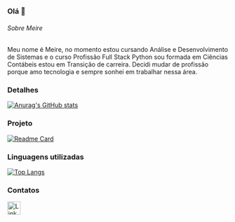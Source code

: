 ### Olá 👋

######  Sobre Meire
Meu nome é Meire, no momento estou cursando Análise e Desenvolvimento de Sistemas e o curso Profissão Full Stack Python sou formada em Ciências Contábeis estou em Transição de carreira. Decidi mudar de profissão porque amo tecnologia e sempre sonhei em trabalhar nessa área.   


### Detalhes

[![Anurag's GitHub stats](https://github-readme-stats.vercel.app/api?username=MeireMendes&show_icons=true&theme=dark)](https://github.com/anuraghazra/github-readme-stats)

### Projeto

[![Readme Card](https://github-readme-stats.vercel.app/api/pin/?username=MeireMendes&repo=Tik-Tok-Project&theme=dark)](https://github.com/MeireMendes/Tik-Tok-Project.git)

### Linguagens utilizadas

[![Top Langs](https://github-readme-stats.vercel.app/api/top-langs/?username=MeireMendes&layout=compact)](https://github.com/anuraghazra/github-readme-stats)

### Contatos

[<img src='https://img.shields.io/badge/LinkedIn-0077B5?style=for-the-badge&logo=linkedin&logoColor=white' alt='Linkedin' height='30'>](https://www.linkedin.com/in/meire-mendes-6893a6266)
